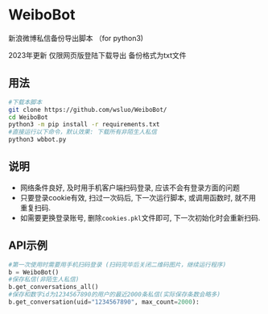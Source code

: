 # WeiboBot

新浪微博私信备份导出脚本 （for python3)

2023年更新
仅限网页版登陆下载导出
备份格式为txt文件

## 用法
```bash
#下载本脚本
git clone https://github.com/wsluo/WeiboBot/
cd WeiboBot
python3 -m pip install -r requirements.txt
#直接运行以下命令，默认效果: 下载所有非陌生人私信
python3 wbbot.py
```

## 说明

- 网络条件良好, 及时用手机客户端扫码登录, 应该不会有登录方面的问题
- 只要登录cookie有效, 扫过一次码后, 下一次运行脚本, 或调用函数时, 就不用重复扫码.
- 如需要更换登录账号, 删除`cookies.pkl`文件即可, 下一次初始化时会重新扫码.

## API示例
```python
#第一次使用时需要用手机扫码登录 (扫码完毕后关闭二维码图片，继续运行程序)
b = WeiboBot()
#保存私信(非陌生人私信)
b.get_conversations_all()
#保存和数字id为1234567890的用户的最近2000条私信(实际保存条数会略多)
b.get_conversation(uid="1234567890", max_count=2000):
```
